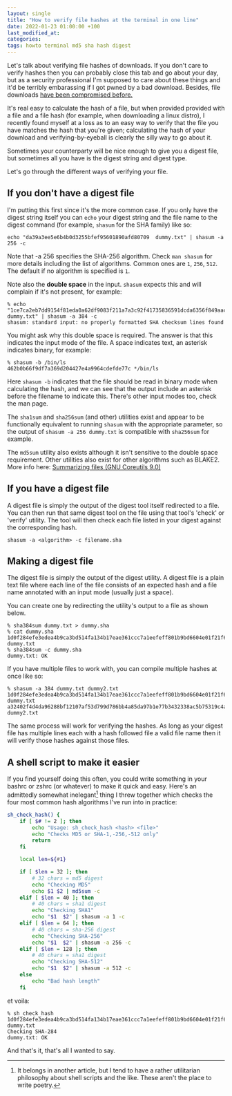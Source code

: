 ```yaml
---
layout: single
title: "How to verify file hashes at the terminal in one line"
date: 2022-01-23 01:00:00 +100
last_modified_at:
categories:
tags: howto terminal md5 sha hash digest
---
```

Let's talk about verifying file hashes of downloads. If you don't care to verify hashes then you can probably close this tab and go about your day, but as a security professional I'm supposed to care about these things and it'd be terribly embarassing if I got pwned by a bad download. Besides, file downloads [have been compromised before.](https://blog.linuxmint.com/?p=2994)

It's real easy to calculate the hash of a file, but when provided provided with a file and a file hash (for example, when downloading a linux distro), I recently found myself at a loss as to an easy way to verify that the file you have matches the hash that you're given; calculating the hash of your download and verifying-by-eyeball is clearly the silly way to go about it.

Sometimes your counterparty will be nice enough to give you a digest file, but sometimes all you have is the digest string and digest type.

Let's go through the different ways of verifying your file.

## If you don't have a digest file
I'm putting this first since it's the more common case. If you only have the digest string itself you can `echo` your digest string and the file name to the digest command (for example, `shasum` for the SHA family) like so:

`echo "da39a3ee5e6b4b0d3255bfef95601890afd80709  dummy.txt" | shasum -a 256 -c`

Note that -a 256 specifies the SHA-256 algorithm. Check `man shasum` for more details including the list of algorithms. Common ones are `1`, `256`, `512`. The default if no algorithm is specified is `1`.

Note also the **double space** in the input. `shasum` expects this and will complain if it's not present, for example:
```
% echo "1ce7ca2eb7dd9154f81eda0a62df9083f211a7a3c92f41735836591dcda6356f849aac9877160160593fee69f0a7ddc1 dummy.txt" | shasum -a 384 -c
shasum: standard input: no properly formatted SHA checksum lines found
```

You might ask why this double space is required. The answer is that this indicates the input mode of the file. A space indicates text, an asterisk indicates binary, for example:
```
% shasum -b /bin/ls
462b0b66f9df7a369d204427e4a9964cdefde77c */bin/ls
```
Here `shasum -b` indicates that the file should be read in binary mode when calculating the hash, and we can see that the output include an asterisk before the filename to indicate this. There's other input modes too, check the man page.

The `sha1sum` and `sha256sum` (and other) utilities exist and appear to be functionally equivalent to running `shasum` with the appropriate parameter, so the output of  `shasum -a 256 dummy.txt` is compatible with `sha256sum` for example.

The `md5sum` utility also exists although it isn't sensitive to the double space requirement.
Other utilities also exist for other algorithms such as BLAKE2. More info here: [Summarizing files (GNU Coreutils 9.0)](https://www.gnu.org/software/coreutils/manual/html_node/Summarizing-files.html)


## If you have a digest file
A digest file is simply the output of the digest tool itself redirected to a file. You can then run that same digest tool on the file using that tool's 'check' or 'verify' utility. The tool will then check each file listed in your digest against the corresponding hash.

`shasum -a <algorithm> -c filename.sha` 

## Making a digest file
The digest file is simply the output of the digest utility. A digest file is a plain text file where each line of the file consists of an expected hash and a file name annotated with an input mode (usually just a space).

You can create one by redirecting the utility's output to a file as shown below.

```
% sha384sum dummy.txt > dummy.sha
% cat dummy.sha
1d0f284efe3edea4b9ca3bd514fa134b17eae361ccc7a1eefeff801b9bd6604e01f21f6bf249ef030599f0c218f2ba8c  dummy.txt
% sha384sum -c dummy.sha
dummy.txt: OK
```

If you have multiple files to work with, you can compile multiple hashes at once like so:
```
% shasum -a 384 dummy.txt dummy2.txt
1d0f284efe3edea4b9ca3bd514fa134b17eae361ccc7a1eefeff801b9bd6604e01f21f6bf249ef030599f0c218f2ba8c  dummy.txt
a32402f4d4da96288bf12107af53d799d786bb4a85da97b1e77b3432338ac5b75319c4a10415a92eabc9d41968a90cbc  dummy2.txt
```
The same process will work for verifying the hashes. As long as your digest file has multiple lines each with a hash followed file a valid file name then it will verify those hashes against those files.

## A shell script to make it easier
If you find yourself doing this often, you could write something in your bashrc or zshrc (or whatever) to make it quick and easy. Here's an admittedly somewhat inelegant[^1] thing I threw together which checks the four most common hash algorithms I've run into in practice:

```bash
sh_check_hash() {
    if [ $# != 2 ]; then
        echo "Usage: sh_check_hash <hash> <file>"
        echo "Checks MD5 or SHA-1,-256,-512 only"
        return
    fi

    local len=${#1}

    if [ $len = 32 ]; then
        # 32 chars = md5 digest
        echo "Checking MD5"
        echo $1 $2 | md5sum -c
    elif [ $len = 40 ]; then
        # 40 chars = sha1 digest
        echo "Checking SHA1"
        echo "$1  $2" | shasum -a 1 -c
    elif [ $len = 64 ]; then
        # 40 chars = sha-256 digest
        echo "Checking SHA-256"
        echo "$1  $2" | shasum -a 256 -c
    elif [ $len = 128 ]; then
        # 40 chars = sha1 digest
        echo "Checking SHA-512"
        echo "$1  $2" | shasum -a 512 -c
    else
        echo "Bad hash length"
    fi
```

et voila:

```
% sh_check_hash 1d0f284efe3edea4b9ca3bd514fa134b17eae361ccc7a1eefeff801b9bd6604e01f21f6bf249ef030599f0c218f2ba8c dummy.txt
Checking SHA-284
dummy.txt: OK
```

And that's it, that's all I wanted to say.

[^1]: It belongs in another article, but I tend to have a rather utilitarian philosophy about shell scripts and the like. These aren't the place to write poetry.